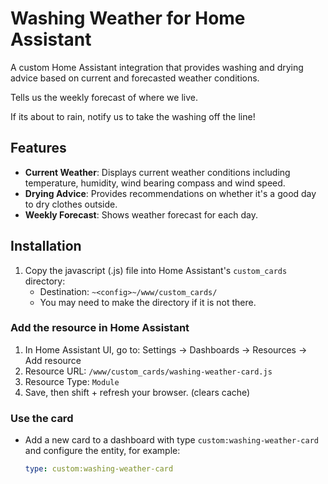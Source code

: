 # Washing Weather for Home Assistant

A custom Home Assistant integration that provides washing and drying advice based on current and forecasted weather conditions.

Tells us the weekly forecast of where we live.

If its about to rain, notify us to take the washing off the line!

## Features

- **Current Weather**: Displays current weather conditions including temperature, humidity, wind bearing compass and wind speed.
- **Drying Advice**: Provides recommendations on whether it's a good day to dry clothes outside.
- **Weekly Forecast**: Shows weather forecast for each day.


## Installation

1. Copy the javascript (.js) file into Home Assistant's `custom_cards` directory:
   - Destination: `~<config>~/www/custom_cards/`
   - You may need to make the directory if it is not there.


### Add the resource in Home Assistant

1. In Home Assistant UI, go to: Settings → Dashboards → Resources → Add resource
2. Resource URL: `/www/custom_cards/washing-weather-card.js`
3. Resource Type: `Module`
4. Save, then shift + refresh your browser. (clears cache)

### Use the card

- Add a new card to a dashboard with type `custom:washing-weather-card` and configure the entity, for example:
  ```yaml
  type: custom:washing-weather-card
  ```